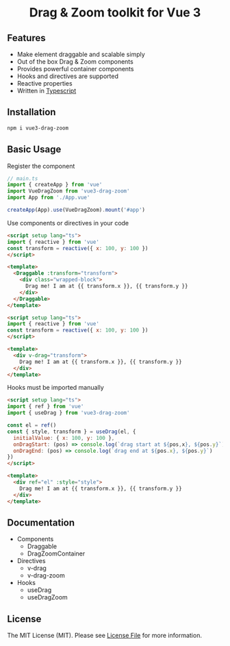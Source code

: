 <h1 align="center">Drag & Zoom toolkit for Vue 3</h1>

## Features
- Make element draggable and scalable simply
- Out of the box Drag & Zoom components
- Provides powerful container components
- Hooks and directives are supported
- Reactive properties
- Written in [Typescript](https://www.typescriptlang.org/)

## Installation
```bash
npm i vue3-drag-zoom
```

## Basic Usage
Register the component
```ts
// main.ts
import { createApp } from 'vue'
import VueDragZoom from 'vue3-drag-zoom'
import App from './App.vue'

createApp(App).use(VueDragZoom).mount('#app')
```
Use components or directives in your code
```html
<script setup lang="ts">
import { reactive } from 'vue'
const transform = reactive({ x: 100, y: 100 })
</script>

<template>
  <Draggable :transform="transform">
    <div class="wrapped-block">
      Drag me! I am at {{ transform.x }}, {{ transform.y }}
    </div>
  </Draggable>
</template>
```
```html
<script setup lang="ts">
import { reactive } from 'vue'
const transform = reactive({ x: 100, y: 100 })
</script>

<template>
  <div v-drag="transform">
    Drag me! I am at {{ transform.x }}, {{ transform.y }}
  </div>
</template>
```
Hooks must be imported manually
```html 
<script setup lang="ts">
import { ref } from 'vue'
import { useDrag } from 'vue3-drag-zoom'

const el = ref()
const { style, transform } = useDrag(el, {
  initialValue: { x: 100, y: 100 },
  onDragStart: (pos) => console.log(`drag start at ${pos,x}, ${pos.y}`),
  onDragEnd: (pos) => console.log(`drag end at ${pos.x}, ${pos.y}`)
})
</script>

<template>
  <div ref="el" :style="style">
    Drag me! I am at {{ transform.x }}, {{ transform.y }}
  </div>
</template>
```

## Documentation
- Components
  - Draggable
  - DragZoomContainer
- Directives
  - v-drag
  - v-drag-zoom
- Hooks
  - useDrag
  - useDragZoom

## License
The MIT License (MIT). Please see [License File](https://github.com/AkiSun/vue3-drag-zoom/blob/master/LICENSE) for more information.
